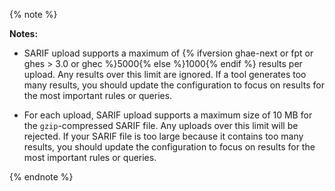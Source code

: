 {% note %}

**Notes:** 
- SARIF upload supports a maximum of {% ifversion ghae-next or fpt or ghes > 3.0 or ghec %}5000{% else %}1000{% endif %} results per upload. Any results over this limit are ignored. If a tool generates too many results, you should update the configuration to focus on results for the most important rules or queries.

 - For each upload, SARIF upload supports a maximum size of 10 MB for the `gzip`-compressed SARIF file. Any uploads over this limit will be rejected. If your SARIF file is too large because it contains too many results, you should update the configuration to focus on results for the most important rules or queries.

{% endnote %}
